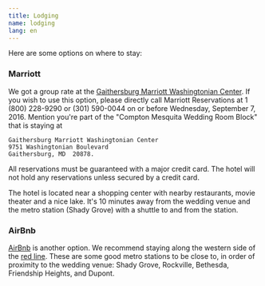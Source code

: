 ```yaml
---
title: Lodging
name: lodging
lang: en
---
```


Here are some options on where to stay:

### Marriott

We got a group rate at the [Gaithersburg Marriott Washingtonian
Center][marriott]. If you wish to use this option, please directly call
Marriott Reservations at 1 (800) 228-9290 or (301) 590-0044 on or before
Wednesday, September 7, 2016. Mention you're part of the "Compton
Mesquita Wedding Room Block" that is staying at

    Gaithersburg Marriott Washingtonian Center
    9751 Washingtonian Boulevard
    Gaithersburg, MD  20878.

All reservations must be guaranteed with a major credit card. The hotel
will not hold any reservations unless secured by a credit card.

The hotel is located near a shopping center with nearby restaurants,
movie theater and a nice lake. It's 10 minutes away from the wedding
venue and the metro station (Shady Grove) with a shuttle to and from the
station.


### AirBnb

[AirBnb][] is another option. We recommend staying along the western
side of the [red line][red-line]. These are some good metro stations to
be close to, in order of proximity to the wedding venue: Shady Grove,
Rockville, Bethesda, Friendship Heights, and Dupont.


[marriott]: https://goo.gl/maps/vfbjSd3MbGq
[AirBnb]: www.airbnb.com/c/andersonm11?s=8
[red-line]: https://goo.gl/maps/UJ713oUHKu72
